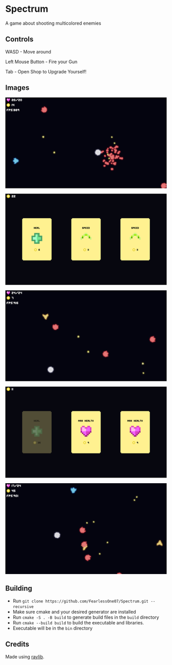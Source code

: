 # Spectrum

A game about shooting multicolored enemies

## Controls

WASD - Move around

Left Mouse Button - Fire your Gun

Tab - Open Shop to Upgrade Yourself!

## Images

![1](./images/1.png)

![2](./images/2.png)

![3](./images/3.png)

![4](./images/4.png)

![5](./images/5.png)

## Building

- Run `git clone https://github.com/FearlessOne07/Spectrum.git --recursive`
- Make sure cmake and your desired generator are installed
- Run `cmake -S . -B build` to generate build files in the `build` directory
- Run `cmake --build build` to build the executable and libraries.
- Executable will be in the `bin` directory

## Credits

Made using [raylib](https://github.com/raysan5/raylib).
